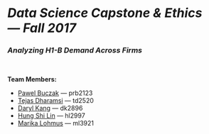 # *Data Science Capstone & Ethics — Fall 2017*

### ***Analyzing H1-B Demand Across Firms***

<br>

**Team Members:**
- [Pawel Buczak]() — prb2123
- [Tejas Dharamsi](https://github.com/Dharamsitejas) — td2520
- [Daryl Kang](https://github.com/darylkang) — dk2896
- [Hung Shi Lin]() — hl2997
- [Marika Lohmus]() — ml3921
